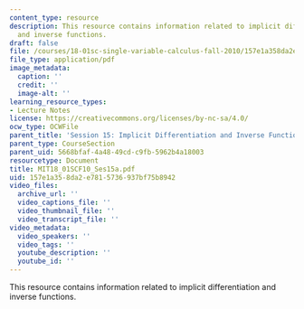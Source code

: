 ```yaml
---
content_type: resource
description: This resource contains information related to implicit differentiation
  and inverse functions.
draft: false
file: /courses/18-01sc-single-variable-calculus-fall-2010/157e1a358da2e7815736937bf75b8942_MIT18_01SCF10_Ses15a.pdf
file_type: application/pdf
image_metadata:
  caption: ''
  credit: ''
  image-alt: ''
learning_resource_types:
- Lecture Notes
license: https://creativecommons.org/licenses/by-nc-sa/4.0/
ocw_type: OCWFile
parent_title: 'Session 15: Implicit Differentiation and Inverse Functions'
parent_type: CourseSection
parent_uid: 5668bfaf-4a48-49cd-c9fb-5962b4a18003
resourcetype: Document
title: MIT18_01SCF10_Ses15a.pdf
uid: 157e1a35-8da2-e781-5736-937bf75b8942
video_files:
  archive_url: ''
  video_captions_file: ''
  video_thumbnail_file: ''
  video_transcript_file: ''
video_metadata:
  video_speakers: ''
  video_tags: ''
  youtube_description: ''
  youtube_id: ''
---
```

This resource contains information related to implicit differentiation and inverse functions.